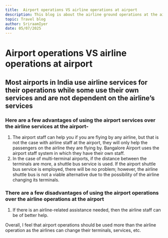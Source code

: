 ```yaml
---
title:  Airport operations VS airline operations at airport
description: This blog is about the airline ground operations at the airport and the airport operations.
topic: Travel blog
author: SriraamIyer
date: 05/07/2025
---
```


# Airport operations VS airline operations at airport

## Most airports in India use airline services for their operations while some use their own services and are not dependent on the airline’s services

### Here are a few advantages of using the airport services over the airline services at the airport-
1. The airport staff can help you if you are flying by any airline, but that is not the case with airline staff at the airport, they will only help the passengers on the
airline they are flying by.
Bangalore Airport uses the airport staff system in which they have their own staff.
2. In the case of multi-terminal airports, if the distance between the terminals are more, a shuttle bus service is used. If the airport shuttle bus service is employed,
there will be no problem; however, the airline shuttle bus is not a viable alternative due to the possibility of the airline changing its terminals.

### There are a few disadvantages of using the airport operations over the airline operations at the airport
1. If there is an airline-related assistance needed, then the airline staff can be of better help.

Overall, I feel that airport operations should be used more than the airline operation as the airlines can change their terminals, services, etc.

